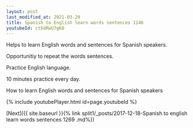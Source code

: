 ```yaml
---
layout: post
last_modified_at: 2021-03-29
title: Spanish to English learn words sentences 1146 
youtubeId: ct5dRwU7gK8
---
```

 
 
Helps to learn English words and sentences for Spanish speakers.

Opportunitiy to repeat the words sentences. 

Practice English language. 
 
10 minutes practice every day. 
 
How to learn English words and sentences for Spanish speakers 
 
{% include youtubePlayer.html id=page.youtubeId %}
 
 
[Next]({{ site.baseurl }}{% link  split1/_posts/2017-12-18-Spanish to english learn words sentences 1269 .md%})
 
